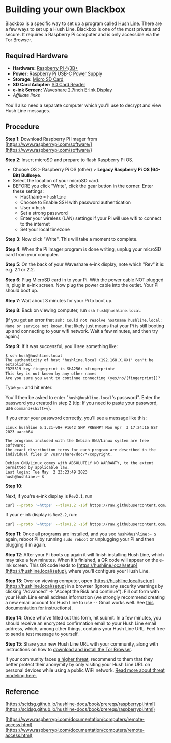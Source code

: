 # Building your own Blackbox

Blackbox is a specific way to set up a program called [Hush Line](https://hushline.app/). There are a few ways to set up a Hush Line. Blackbox is one of the most private and secure. It requires a Raspberry Pi computer and is only accessible via the Tor Browser.

<!-- Most Hush Line users should follow [**this documentation**](https://scidsg.github.io/hushline-docs/book/intro.html). If you'd really like to set up your own Blackbox Hush Line, read and follow the instructions in this document. -->

## Required Hardware

- **Hardware:** [Raspberry Pi 4](https://www.amazon.com/Raspberry-Model-2019-Quad-Bluetooth/dp/B07TC2BK1X/?&_encoding=UTF8&tag=scidsg-20&linkCode=ur2&linkId=ee402e41cd98b8767ed54b1531ed1666&camp=1789&creative=9325)/[3B+](https://www.amazon.com/ELEMENT-Element14-Raspberry-Pi-Motherboard/dp/B07P4LSDYV/?&_encoding=UTF8&tag=scidsg-20&linkCode=ur2&linkId=d76c1db453c42244fe465c9c56601303&camp=1789&creative=9325)
- **Power:** [Raspberry Pi USB-C Power Supply](https://www.amazon.com/Raspberry-Pi-USB-C-Power-Supply/dp/B07W8XHMJZ?crid=20ZD3IB2N877C&keywords=raspberry%2Bpi%2Bpower%2Bsupply&qid=1696270477&sprefix=raspberry%2Bpi%2Bpower%2B%2Caps%2C140&sr=8-5&th=1&linkCode=ll1&tag=scidsg-20&linkId=fa55eb4c089361952be8285bf67bfd22&language=en_US&ref_=as_li_ss_tl)
- **Storage:** [Micro SD Card](https://www.amazon.com/Sandisk-Ultra-Micro-UHS-I-Adapter/dp/B073K14CVB?crid=1XCUWSKV8V2L1&keywords=microSD+card&qid=1696270565&sprefix=microsd+car%2Caps%2C137&sr=8-21&linkCode=ll1&tag=scidsg-20&linkId=a2865a28ae852876a5a6d27512e9d7ef&language=en_US&ref_=as_li_ss_tl)
- **SD Card Adapter:** [SD Card Reader](https://www.amazon.com/SanDisk-MobileMate-microSD-Card-Reader/dp/B07G5JV2B5?crid=3ESM9TOJBH8J7&keywords=microsd+card+adaptor+usb+sandisk&qid=1696270641&sprefix=microsd+card+adaptor+usb+sandisk%2Caps%2C135&sr=8-3&linkCode=ll1&tag=scidsg-20&linkId=90d3bed4e490d29d84bcf86d9fe75290&language=en_US&ref_=as_li_ss_tl)
- **e-ink Screen:** [Waveshare 2.7inch E-Ink Display](https://www.amazon.com/2-7inch-HAT-Resolution-Electronic-Communicating/dp/B075FQKSZ9/?_encoding=UTF8&pd_rd_w=hNy2N&content-id=amzn1.sym.5f7e0a27-49c0-47d3-80b2-fd9271d863ca%3Aamzn1.symc.e5c80209-769f-4ade-a325-2eaec14b8e0e&pf_rd_p=5f7e0a27-49c0-47d3-80b2-fd9271d863ca&pf_rd_r=KQ1ZCPA2Q08D1SW2GYJH&pd_rd_wg=mepbv&pd_rd_r=e97f3e03-7e7d-4165-84e8-3face81f7190&ref_=pd_gw_ci_mcx_mr_hp_atf_m)
- _Affiliate links_

You'll also need a separate computer which you'll use to decrypt and view Hush Line messages.

## Procedure

**Step 1**: Download Raspberry Pi Imager from [https://www.raspberrypi.com/software/](https://www.raspberrypi.com/software/)

**Step 2**: Insert microSD and prepare to flash Raspberry Pi OS.
* Choose OS > Raspberry Pi OS (other) > **Legacy Raspberry Pi OS (64-Bit) Bullseye**.
* Select the location of your microSD card.
* BEFORE you click "Write", click the gear button in the corner.
Enter these settings:
    * Hostname = `hushline`
    * Choose to Enable SSH with password authentication
    * User = `hush`
    * Set a strong password
    * Enter your wireless (LAN) settings if your Pi will use wifi to connect to the internet
    * Set your local timezone

**Step 3**: Now click "Write". This will take a moment to complete.

**Step 4**: When the Pi Imager program is done writing, unplug your microSD card from your computer.

**Step 5**: On the back of your Waveshare e-ink display, note which "Rev" it is: e.g. 2.1 or 2.2.

**Step 6**: Plug MicroSD card in to your Pi. With the power cable NOT plugged in, plug in e-ink screen. Now plug the power cable into the outlet. Your Pi should boot up.

**Step 7**: Wait about 3 minutes for your Pi to boot up.

**Step 8**: Back on viewing computer, run `ssh hush@hushline.local`.

(If you get an error that `ssh: Could not resolve hostname hushline.local: Name or service not known`, that likely just means that your Pi is still booting up and connecting to your wifi network. Wait a few minutes, and then try again.)

**Step 9**: If it was successful, you'll see something like:
```
$ ssh hush@hushline.local
The authenticity of host 'hushline.local (192.168.X.XX)' can't be established.
ED25519 key fingerprint is SHA256: <fingerprint>
This key is not known by any other names
Are you sure you want to continue connecting (yes/no/[fingerprint])?
```

Type `yes` and hit enter.

You'll then be asked to enter "`hush@hushline.local`'s password". Enter the password you created in step 2 (tip: If you need to paste your password, use `command+shift+v`).

If you enter your password correctly, you'll see a message like this:
```text
Linux hushline 6.1.21-v8+ #1642 SMP PREEMPT Mon Apr  3 17:24:16 BST 2023 aarch64

The programs included with the Debian GNU/Linux system are free software;
the exact distribution terms for each program are described in the
individual files in /usr/share/doc/*/copyright.

Debian GNU/Linux comes with ABSOLUTELY NO WARRANTY, to the extent
permitted by applicable law.
Last login: Tue May  2 23:23:49 2023
hush@hushline:~ $
```

**Step 10**:

Next, if you're e-ink display is `Rev2.1`, run
```bash
curl --proto '=https' --tlsv1.2 -sSf https://raw.githubusercontent.com/scidsg/blackbox/main/helper.sh | sudo bash -s 1
```

If your e-ink display is `Rev2.2`, run:
```bash
curl --proto '=https' --tlsv1.2 -sSf https://raw.githubusercontent.com/scidsg/blackbox/main/helper.sh | sudo bash -s 2
```

**Step 11**: Once all programs are installed, and you see `hush@hushline:~ $` again, reboot Pi by running `sudo reboot` or unplugging your Pi and then plugging it in again.

**Step 12**: After your Pi boots up again it will finish installing Hush Line, which may take a few minutes. When it's finished, a QR code will appear on the e-ink screen. This QR code leads to [https://hushline.local/setup](https://hushline.local/setup), where you'll configure your Hush Line.

**Step 13**: Over on viewing computer, open [https://hushline.local/setup](https://hushline.local/setup) in a browser (ignore any security warnings by clicking "Advanced" -> "Accept the Risk and continue"). Fill out form with your Hush Line email address information (we strongly recommend creating a new email account for Hush Line to use -- Gmail works well. See [this documentation for instructions](https://scidsg.github.io/hushline-docs/book/prereqs/general.html#2-gmail)).

**Step 14**: Once who've filled out this form, hit submit. In a few minutes, you should receive an encrypted confirmation email to your Hush Line email address, which, among other things, contains your Hush Line URL. Feel free to send a test message to yourself.

**Step 15**: Share your new Hush Line URL with your community, along with instructions on how to [download and install the Tor Browser](https://www.torproject.org/download/).

If your community faces [a higher threat](https://scidsg.github.io/hushline-docs/book/prereqs/threat-modeling.html), recommend to them that they better protect their anonymity by only visiting your Hush Line URL on personal devices while using a public WiFi network. [Read more about threat modeling here.](https://scidsg.github.io/hushline-docs/book/prereqs/threat-modeling.html)

<!-- ## How to check the status of your Blackbox from the command line -->

<!-- ``` -->
<!-- systemctl status blackbox-installer.service -->
<!-- ``` -->

## Reference
[https://scidsg.github.io/hushline-docs/book/prereqs/raspberrypi.html](https://scidsg.github.io/hushline-docs/book/prereqs/raspberrypi.html)

[https://www.raspberrypi.com/documentation/computers/remote-access.html](https://www.raspberrypi.com/documentation/computers/remote-access.html)


